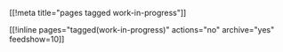 [[!meta title="pages tagged work-in-progress"]]

[[!inline pages="tagged(work-in-progress)" actions="no" archive="yes"
feedshow=10]]
